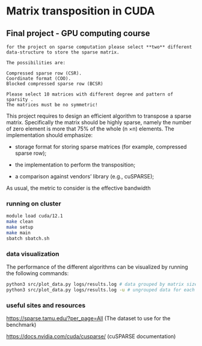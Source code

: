 # Matrix transposition in CUDA
## Final project - GPU computing course 

```
for the project on sparse computation please select **two** different data-structure to store the sparse matrix. 

The possibilities are:

Compressed sparse row (CSR).
Coordinate format (COO).
Blocked compressed sparse row (BCSR)

Please select 10 matrices with different degree and pattern of sparsity .
The matrices must be no symmetric! 
```

This project requires to design an efficient algorithm to transpose a sparse matrix. Specifically the
matrix should be highly sparse, namely the number of zero element is more that 75% of the whole
(n ×n) elements. The implementation should emphasize:

* storage format for storing sparse matrices (for example, compressed sparse row);

* the implementation to perform the transposition;

* a comparison against vendors’ library (e.g., cuSPARSE);

As usual, the metric to consider is the effective bandwidth

### running on cluster

```bash
module load cuda/12.1
make clean
make setup
make main
sbatch sbatch.sh
```

### data visualization

The performance of the different algorithms can be visualized by running the following commands:

```bash
python3 src/plot_data.py logs/results.log # data grouped by matrix size, approximated to nearest power of 2
python3 src/plot_data.py logs/results.log -u # ungrouped data for each matrix
```
  
### useful sites and resources
https://sparse.tamu.edu/?per_page=All (The dataset to use for the benchmark)

https://docs.nvidia.com/cuda/cusparse/ (cuSPARSE documentation)
